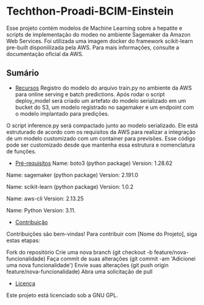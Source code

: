 # Techthon-Proadi-BCIM-Einstein

Esse projeto contém modelos de Machine Learning sobre a hepatite e scripts de implementação do modeo no ambiente Sagemaker da Amazon Web Services. Foi utilizada uma imagem docker do framework scikit-learn pre-built disponiilizada pela AWS. Para mais informações, consulte a documentação oficial da AWS.

## Sumário

- [Recursos](#recursos)
Registro do modelo do arquivo train.py no ambiente da AWS para online serving e batch predictions. Após rodar o script deploy_model será criado um artefato do modelo serializado em um bucket do S3, um modelo registrado no sagemaker e um endpoint com o modelo implantado para predições. 

O script inference.py será compactado junto ao modelo serializado. Ele está estruturado de acordo com os requisitos da AWS para realizar a integração de um modelo customizado com um container para previsões. Esse código pode ser customizado desde que mantenha essa estrutura e nomenclatura de funções.

- [Pré-requisitos](#pré-requisitos)
Name: boto3 (python package)
Version: 1.28.62

Name: sagemaker (python package)
Version: 2.191.0

Name: scikit-learn (python package)
Version: 1.0.2

Name: aws-cli
Version: 2.13.25 

Name: Python
Version: 3.11.

- [Contribuição](#contribuição)

Contribuições são bem-vindas! Para contribuir com [Nome do Projeto], siga estas etapas:

Fork do repositório
Crie uma nova branch (git checkout -b feature/nova-funcionalidade)
Faça commit de suas alterações (git commit -am 'Adicionei uma nova funcionalidade')
Envie suas alterações (git push origin feature/nova-funcionalidade)
Abra uma solicitação de pull

- [Licença](#licença)

Este projeto está licenciado sob a GNU GPL.
